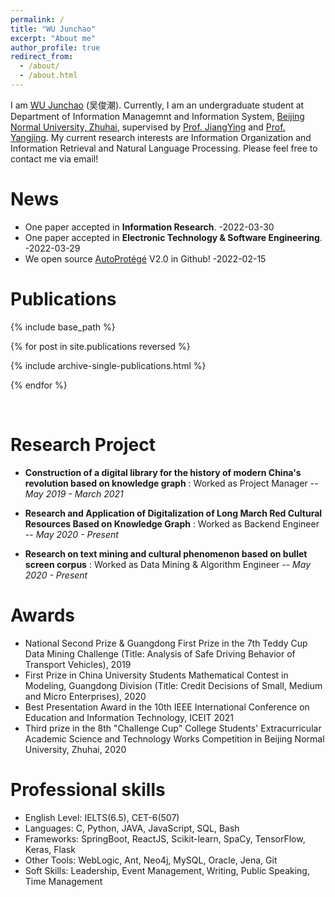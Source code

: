 ```yaml
---
permalink: /
title: "WU Junchao"
excerpt: "About me"
author_profile: true
redirect_from: 
  - /about/
  - /about.html
---
```


I am [WU Junchao](https://junchaoiu.github.io) (吴俊潮). Currently, I am an undergraduate student at Department of Information Managemnt and Information System, [Beijing Normal University, Zhuhai](https://english.bnuz.edu.cn/), supervised by [Prof. JiangYing](https://rsgyy.bnu.edu.cn/yjjg/glcxyjzx/glcxyjzxrcdw/97671.html) and [Prof. Yangjing](https://rsgyy.bnu.edu.cn/yjjg/yykxyjzx/rcdw2/97903.html). My current research interests are Information Organization and Information Retrieval and Natural Language Processing. Please feel free to contact me via email!

News
======
- One paper accepted in **Information Research**. -2022-03-30
- One paper accepted in **Electronic Technology & Software Engineering**. -2022-03-29
- We open source [AutoProtégé](https://github.com/junchaoIU/AutoProtege) V2.0 in Github! -2022-02-15


Publications
======

{% include base_path %}

{% for post in site.publications reversed %}

  {% include archive-single-publications.html %}

{% endfor %}

<br/>

Research Project
======
* **Construction of a digital library for the history of modern China's revolution based on knowledge graph** : Worked as Project Manager -- *May 2019 - March 2021*

* **Research and Application of Digitalization of Long March Red Cultural Resources Based on Knowledge Graph** : Worked as Backend Engineer -- *May 2020 - Present*
 
* **Research on text mining and cultural phenomenon based on bullet screen corpus** : Worked as Data Mining & Algorithm Engineer -- *May 2020 - Present*


Awards
======
- National Second Prize & Guangdong First Prize in the 7th Teddy Cup Data Mining Challenge (Title: Analysis of Safe Driving Behavior of Transport Vehicles), 2019
- First Prize in China University Students Mathematical Contest in Modeling, Guangdong Division (Title: Credit Decisions of Small, Medium and Micro Enterprises), 2020
- Best Presentation Award in the 10th IEEE International Conference on Education and Information Technology, ICEIT 2021
- Third prize in the 8th "Challenge Cup" College Students' Extracurricular Academic Science and Technology Works Competition in Beijing Normal University, Zhuhai, 2020


Professional skills
======
* English Level: IELTS(6.5), CET-6(507)
* Languages: C, Python, JAVA, JavaScript, SQL, Bash 
* Frameworks: SpringBoot, ReactJS, Scikit-learn, SpaCy, TensorFlow, Keras, Flask 
* Other Tools: WebLogic, Ant, Neo4j, MySQL, Oracle, Jena, Git 
* Soft Skills: Leadership, Event Management, Writing, Public Speaking, Time Management